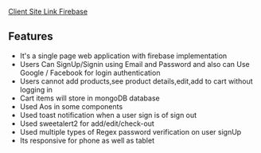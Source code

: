 

[Client Site Link Firebase](https://device-dynasty.web.app/)


##  Features

- It's a single page web application with firebase implementation
- Users Can SignUp/Signin using Email and Password and also can Use     Google / Facebook for login authentication
- Users cannot add products,see product details,edit,add to cart without logging in
- Cart items will store in mongoDB database
- Used Aos in some components
- Used toast notification when a user sign is of sign out 
- Used sweetalert2 for add/edit/check-out
- Used multiple types of Regex password verification on user signUp 
- Its responsive for phone as well as tablet
